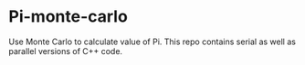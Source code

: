 # Pi-monte-carlo
Use Monte Carlo to calculate value of Pi. This repo contains serial as well as parallel versions of C++ code.

